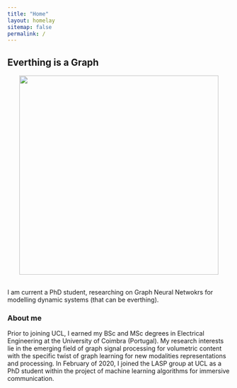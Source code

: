 ```yaml
---
title: "Home"
layout: homelay
sitemap: false
permalink: /
---
```


## Everthing is a Graph

<div class="container">
<div class="row">
<center>
<img src="{{ site.url }}{{ site.baseurl }}/images/respic/home_img.png" width="450x"/>
</center>
</div>
</div>
<br/>

I am current a PhD student, researching on Graph Neural Netwokrs for modelling dynamic systems (that can be everthing).



### About me
Prior to joining UCL, I earned my BSc and MSc degrees in Electrical Engineering at the University of Coimbra (Portugal).
My research interests lie in the emerging field of graph signal processing for volumetric content with the specific twist of graph learning for new modalities representations and processing.
In February of 2020, I joined the LASP group at UCL as a PhD student within the project of machine learning algorithms for immersive communication.


